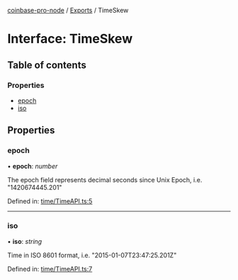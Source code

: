 [coinbase-pro-node](../README.md) / [Exports](../modules.md) / TimeSkew

# Interface: TimeSkew

## Table of contents

### Properties

- [epoch](timeskew.md#epoch)
- [iso](timeskew.md#iso)

## Properties

### epoch

• **epoch**: _number_

The epoch field represents decimal seconds since Unix Epoch, i.e. "1420674445.201"

Defined in: [time/TimeAPI.ts:5](https://github.com/bennycode/coinbase-pro-node/blob/a2d34d0/src/time/TimeAPI.ts#L5)

---

### iso

• **iso**: _string_

Time in ISO 8601 format, i.e. "2015-01-07T23:47:25.201Z"

Defined in: [time/TimeAPI.ts:7](https://github.com/bennycode/coinbase-pro-node/blob/a2d34d0/src/time/TimeAPI.ts#L7)

